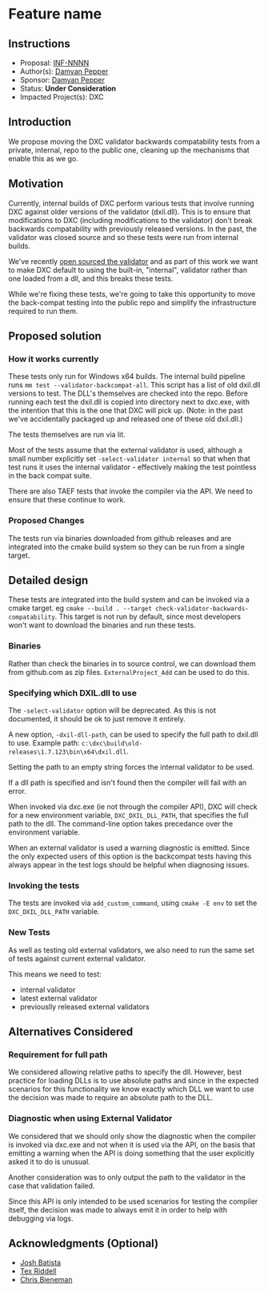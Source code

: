 <!-- {% raw %} -->

# Feature name

## Instructions

* Proposal: [INF-NNNN](INF-NNNN-validator-backcompat-testing.md)
* Author(s): [Damyan Pepper](https://github.com/damyanp)
* Sponsor: [Damyan Pepper](https://github.com/damyanp)
* Status: **Under Consideration**
* Impacted Project(s): DXC

## Introduction

We propose moving the DXC validator backwards compatability tests from a
private, internal, repo to the public one, cleaning up the mechanisms that
enable this as we go.

## Motivation

Currently, internal builds of DXC perform various tests that involve running DXC
against older versions of the validator (dxil.dll). This is to ensure that
modifications to DXC (including modifications to the validator) don't break
backwards compatability with previously released versions. In the past, the
validator was closed source and so these tests were run from internal builds.

We've recently [open sourced the validator](./INF-0004-validator-hashing.md) and
as part of this work we want to make DXC default to using the built-in,
"internal", validator rather than one loaded from a dll, and this breaks these
tests. 

While we're fixing these tests, we're going to take this opportunity to move the
back-compat testing into the public repo and simplify the infrastructure
required to run them.


## Proposed solution

### How it works currently

These tests only run for Windows x64 builds. The internal build pipeline runs
`mm test --validator-backcompat-all`. This script has a list of old dxil.dll
versions to test. The DLL's themselves are checked into the repo. Before running
each test the dxil.dll is copied into directory next to dxc.exe, with the
intention that this is the one that DXC will pick up. (Note: in the past we've
accidentally packaged up and released one of these old dxil.dll.)

The tests themselves are run via lit.

Most of the tests assume that the external validator is used, although a small
number explicitly set `-select-validator internal` so that when that test runs
it uses the internal validator - effectively making the test pointless in the
back compat suite.

There are also TAEF tests that invoke the compiler via the API. We need to
ensure that these continue to work.

### Proposed Changes

The tests run via binaries downloaded from github releases and are integrated
into the cmake build system so they can be run from a single target.


## Detailed design

These tests are integrated into the build system and can be invoked via a cmake
target.  eg `cmake --build . --target check-validator-backwards-compatability`.
This target is not run by default, since most developers won't want to download
the binaries and run these tests.


### Binaries

Rather than check the binaries in to source control, we can download them from
github.com as zip files. `ExternalProject_Add` can be used to do this.

### Specifying which DXIL.dll to use

The `-select-validator` option will be deprecated.  As this is not documented,
it should be ok to just remove it entirely.

A new option, `-dxil-dll-path`, can be used to specify the full path to dxil.dll
to use. Example path: `c:\dxc\build\old-releases\1.7.123\bin\x64\dxil.dll`.

Setting the path to an empty string forces the internal validator to be used.

If a dll path is specified and isn't found then the compiler will fail with an
error.

When invoked via dxc.exe (ie not through the compiler API), DXC will check for a
new environment variable, `DXC_DXIL_DLL_PATH`, that  specifies the full path to
the dll. The command-line option takes precedance over the environment variable.

When an external validator is used a warning diagnostic is emitted. Since the
only expected users of this option is the backcompat tests having this always
appear in the test logs should be helpful when diagnosing issues.  


### Invoking the tests

The tests are invoked via `add_custom_command`, using `cmake -E env` to set the
`DXC_DXIL_DLL_PATH` variable.

### New Tests

As well as testing old external validators, we also need to run the same set of
tests against current external validator.

This means we need to test:

* internal validator
* latest external validator
* previouslly released external validators

## Alternatives Considered

### Requirement for full path

We considered allowing relative paths to specify the dll. However, best practice
for loading DLLs is to use absolute paths and since in the expected scenarios
for this functionality we know exactly which DLL we want to use the decision was
made to require an absolute path to the DLL.


### Diagnostic when using External Validator

We considered that we should only show the diagnostic when the compiler is
invoked via dxc.exe and not when it is used via the API, on the basis that
emitting a warning when the API is doing something that the user explicitly
asked it to do is unusual. 

Another consideration was to only output the path to the validator in the case
that validation failed.

Since this API is only intended to be used scenarios for testing the compiler
itself, the decision was made to always emit it in order to help with debugging
via logs.



## Acknowledgments (Optional)

* [Josh Batista](https://github.com/bob80905)
* [Tex Riddell](https://github.com/tex3d)
* [Chris Bieneman](https://github.com/llvm-beanz)

<!-- {% endraw %} -->
